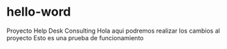# hello-word
Proyecto Help Desk Consulting
Hola aqui podremos realizar los cambios al proyecto
Esto es una prueba de funcionamiento
